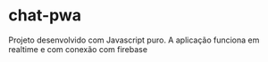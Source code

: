 # chat-pwa
Projeto desenvolvido com Javascript puro.
A aplicação funciona em realtime e com conexão com firebase

